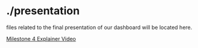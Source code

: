 # ./presentation

files related to the final presentation of our dashboard will be located here.

[Milestone 4 Explainer Video](https://vimeo.com/manage/videos/587018952)